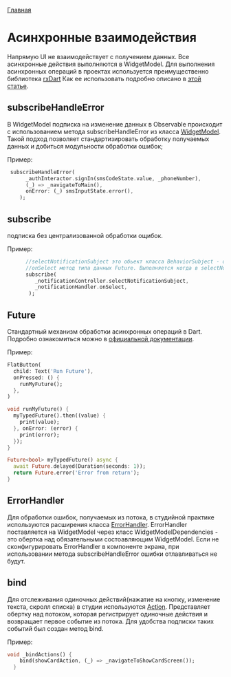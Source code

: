 [Главная](../main.md)

# Асинхронные взаимодействия

Напрямую UI не взаимодействует с получением данных.
Все асинхронные действия выполняются в WidgetModel.
Для выполнения асинхронных операций в проектах используется преимущественно библиотека [rxDart][rx_dart_link]
Как ее использовать подробно описано в [этой статье][rx_dart_habr].


## subscribeHandleError

В WidgetModel подписка на изменение данных в Observable происходит c использованием метода subscribeHandleError
из класса [WidgetModel](../../mwwm/lib/src/widget_model.dart). Такой подход позволяет стандартизировать
обработку получаемых данных и добиться модульности обработки ошибок;

Пример: 

```dart
 subscribeHandleError(
      _authInteractor.signIn(smsCodeState.value, _phoneNumber),
      (_) => _navigateToMain(),
      onError: (_) smsInputState.error(),
    );
```
    
## subscribe 
подписка без централизованной обработки ощибок.

Пример:

```dart
      //selectNotificationSubject это обьект класса BehaviorSubject - один из видов потоков из rxDart
      //onSelect метод типа данных Future. Выполняется когда в selectNotificationSubject просиходит како-либо изменение
      subscribe(
         _notificationController.selectNotificationSubject,
         _notificationHandler.onSelect,
       );
```

## Future
Стандартный механизм обработки асинхронных операций в Dart. Подробно ознакомиться
можно в [официальной документации][future_link].

Пример:

```dart
FlatButton(
  child: Text('Run Future'),
  onPressed: () {
    runMyFuture();
  },
)

void runMyFuture() {
  myTypedFuture().then((value) {
    print(value);
  }, onError: (error) {
    print(error);
  });
}

Future<bool> myTypedFuture() async {
  await Future.delayed(Duration(seconds: 1));
  return Future.error('Error from return');
}
```

## ErrorHandler
Для обработки ошибок, получаемых из потока, в студийной практике
используются расширения класса [ErrorHandler](../../mwwm/lib/src/error_handler.dart).
ErrorHandler поставляется на WidgetModel через класс WidgetModelDependencies - это обертка над обязательными состоавляющим WidgetModel.
Если не сконфигурировать ErrorHandler в компоненте экрана, при использовании метода subscribeHandleError 
ошибки отлавливаться не будут.

## bind 
Для отслеживания одиночных действий(нажатие на кнопку, изменение текста, скролл списка) в студии
используются [Action](../../mwwm/lib/src/relation/event/action.dart). Представляет обертку над потоком, которая регистрирует
одиночные действия и возвращает первое событие из потока. Для удобства подписки таких событий был создан метод bind.

Пример:

```dart
void _bindActions() {
    bind(showCardAction, (_) => _navigateToShowCardScreen());
  }
```
 
[rx_dart_link]:https://pub.dev/packages/rxdart
[rx_dart_habr]:https://habr.com/ru/post/451292/
[future_link]:https://api.flutter.dev/flutter/dart-async/Future-class.html